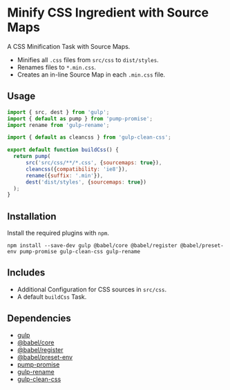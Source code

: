 Minify CSS Ingredient with Source Maps
================================================================================

A CSS Minification Task with Source Maps.

- Minifies all `.css` files from `src/css` to `dist/styles`.
- Renames files to `*.min.css`.
- Creates an in-line Source Map in each `.min.css` file.

Usage
--------------------------------------------------------------------------------

```javascript
import { src, dest } from 'gulp';
import { default as pump } from 'pump-promise';
import rename from 'gulp-rename';

import { default as cleancss } from 'gulp-clean-css';

export default function buildCss() {
  return pump(
      src('src/css/**/*.css', {sourcemaps: true}),
      cleancss({compatibility: 'ie8'}),
      rename({suffix: '.min'}),
      dest('dist/styles', {sourcemaps: true})
  );
}
```

Installation
--------------------------------------------------------------------------------

Install the required plugins with `npm`.

`npm install --save-dev gulp @babel/core @babel/register @babel/preset-env pump-promise gulp-clean-css gulp-rename`

Includes
--------------------------------------------------------------------------------

- Additional Configuration for CSS sources in `src/css`.
- A default `buildCss` Task.

Dependencies
--------------------------------------------------------------------------------

- [gulp](https://www.npmjs.com/package/gulp/)
- [@babel/core](https://www.npmjs.com/package/@babel/core/)
- [@babel/register](https://www.npmjs.com/package/@babel/register/)
- [@babel/preset-env](https://www.npmjs.com/package/@babel/preset-env/)
- [pump-promise](https://www.npmjs.com/package/pump-promise)
- [gulp-rename](https://www.npmjs.com/package/gulp-rename)
- [gulp-clean-css](https://www.npmjs.com/package/gulp-clean-css)
